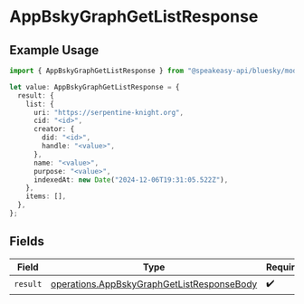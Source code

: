 # AppBskyGraphGetListResponse

## Example Usage

```typescript
import { AppBskyGraphGetListResponse } from "@speakeasy-api/bluesky/models/operations";

let value: AppBskyGraphGetListResponse = {
  result: {
    list: {
      uri: "https://serpentine-knight.org",
      cid: "<id>",
      creator: {
        did: "<id>",
        handle: "<value>",
      },
      name: "<value>",
      purpose: "<value>",
      indexedAt: new Date("2024-12-06T19:31:05.522Z"),
    },
    items: [],
  },
};
```

## Fields

| Field                                                                                                    | Type                                                                                                     | Required                                                                                                 | Description                                                                                              |
| -------------------------------------------------------------------------------------------------------- | -------------------------------------------------------------------------------------------------------- | -------------------------------------------------------------------------------------------------------- | -------------------------------------------------------------------------------------------------------- |
| `result`                                                                                                 | [operations.AppBskyGraphGetListResponseBody](../../models/operations/appbskygraphgetlistresponsebody.md) | :heavy_check_mark:                                                                                       | N/A                                                                                                      |